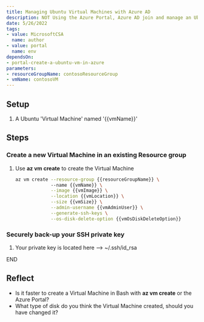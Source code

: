 ```yaml
---
title: Managing Ubuntu Virtual Machines with Azure AD
description: NOT Using the Azure Portal, Azure AD join and manage an Ubuntu Virtual Machine (draft)
date: 5/26/2022
tags:
- value: MicrosoftCSA
  name: author
- value: portal
  name: env
dependsOn:
- portal-create-a-ubuntu-vm-in-azure
parameters:
- resourceGroupName: contosoResourceGroup
- vmName: contosoVM
---
```


## Setup

1. A Ubuntu 'Virtual Machine' named '{{vmName}}'

## Steps

### Create a new Virtual Machine in an existing Resource group

1. Use **az vm create** to create the Virtual Machine

   ```bash
   az vm create --resource-group {{resourceGroupName}} \ 
                --name {{vmName}} \
                --image {{vmImage}} \
                --location {{vmLocation}} \
                --size {{vmSize}} \
                --admin-username {{vmAdminUser}} \
                --generate-ssh-keys \
                --os-disk-delete-option {{vmOsDiskDeleteOption}} 
   ```

### Securely back-up your SSH private key

1. Your private key is located here --> ~/.ssh/id_rsa

END

## Reflect

- Is it faster to create a Virtual Machine in Bash with **az vm create** or the Azure Portal?
- What type of disk do you think the Virtual Machine created, should you have changed it?
